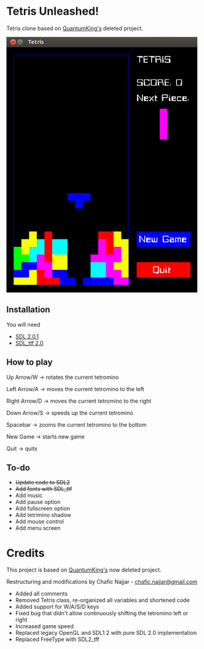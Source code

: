 Tetris Unleashed!
================

Tetris clone based on [QuantumKing's](https://github.com/QuantumKing) deleted project.

![alt text](./screenshots/tetris-unleashed-screenshot.png "Tetris Unleashed!")

## Installation

You will need
+ [SDL 2.0.1](http://www.libsdl.org/)
+ [SDL_ttf 2.0](http://www.libsdl.org/projects/SDL_ttf/)

## How to play

Up Arrow/W      -> rotates the current tetromino

Left Arrow/A    -> moves the current tetromino to the left

Right Arrow/D   -> moves the current tetromino to the right

Down Arrow/S    -> speeds up the current tetromino

Spacebar        -> zooms the current tetromino to the bottom


New Game        -> starts new game

Quit            -> quits

## To-do

+ ~~Update code to SDL2~~
+ ~~Add fonts with SDL_ttf~~
+ Add music
+ Add pause option
+ Add fullscreen option 
+ Add tetrimino shadow
+ Add mouse control
+ Add menu screen

# Credits

This project is based on [QuantumKing's](https://github.com/QuantumKing) now deleted project. 

Restructuring and modifications by Chafic Najjar - chafic.najjar@gmail.com
+ Added all comments
+ Removed Tetris class, re-organized all variables and shortened code 
+ Added support for W/A/S/D keys
+ Fixed bug that didn't allow continuously shifting the tetromino left or right
+ Increased game speed
+ Replaced legacy OpenGL and SDL1.2 with pure SDL 2.0 implementation
+ Replaced FreeType with SDL2_tff
